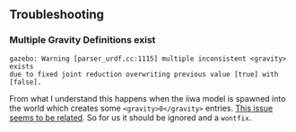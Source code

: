 ## Troubleshooting

### Multiple Gravity Definitions exist
```
gazebo: Warning [parser_urdf.cc:1115] multiple inconsistent <gravity> exists
due to fixed joint reduction overwriting previous value [true] with [false].
```

From what I understand this happens when the iiwa model is spawned into the world which creates some `<gravity>0</gravity>` entries.
[This issue seems to be related](https://bitbucket.org/osrf/gazebo/issues/1185/gzsdf-cant-disable-gravity-for-a-single). So for us it should be ignored and a `wontfix`.

